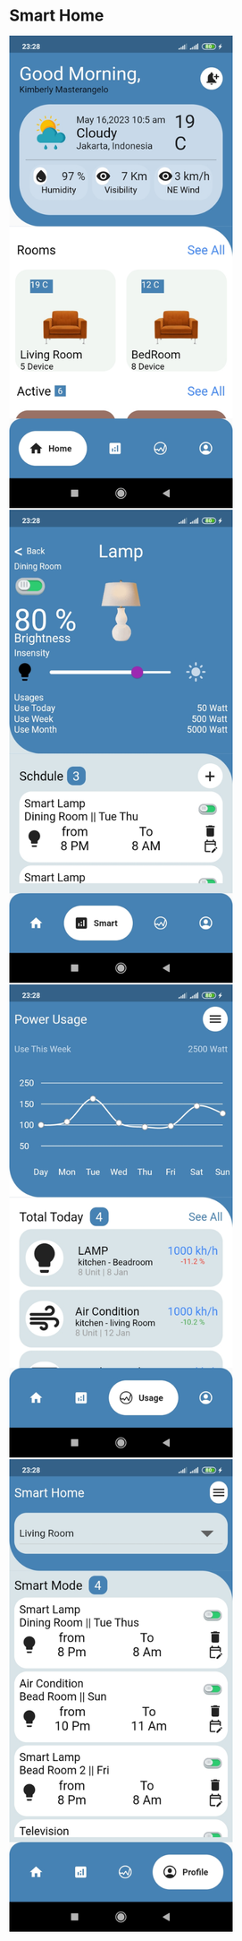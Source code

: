 # Smart Home

<p float="left">
  <img src="https://github.com/fazlerabbikhan/smart-home/blob/main/screenshots/1.jpg" width="400" />
  <img src="https://github.com/fazlerabbikhan/smart-home/blob/main/screenshots/2.jpg" width="400" />
  <img src="https://github.com/fazlerabbikhan/smart-home/blob/main/screenshots/3.jpg" width="400" />
  <img src="https://github.com/fazlerabbikhan/smart-home/blob/main/screenshots/4.jpg" width="400" />
</p>